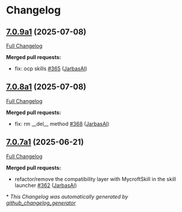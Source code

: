 # Changelog

## [7.0.9a1](https://github.com/OpenVoiceOS/ovos-workshop/tree/7.0.9a1) (2025-07-08)

[Full Changelog](https://github.com/OpenVoiceOS/ovos-workshop/compare/7.0.8a1...7.0.9a1)

**Merged pull requests:**

- fix: ocp skills [\#365](https://github.com/OpenVoiceOS/ovos-workshop/pull/365) ([JarbasAl](https://github.com/JarbasAl))

## [7.0.8a1](https://github.com/OpenVoiceOS/ovos-workshop/tree/7.0.8a1) (2025-07-08)

[Full Changelog](https://github.com/OpenVoiceOS/ovos-workshop/compare/7.0.7a1...7.0.8a1)

**Merged pull requests:**

- fix: rm \_\_del\_\_ method [\#368](https://github.com/OpenVoiceOS/ovos-workshop/pull/368) ([JarbasAl](https://github.com/JarbasAl))

## [7.0.7a1](https://github.com/OpenVoiceOS/ovos-workshop/tree/7.0.7a1) (2025-06-21)

[Full Changelog](https://github.com/OpenVoiceOS/ovos-workshop/compare/7.0.6...7.0.7a1)

**Merged pull requests:**

- refactor/remove the compatibility layer with MycroftSkill in the skill launcher [\#362](https://github.com/OpenVoiceOS/ovos-workshop/pull/362) ([JarbasAl](https://github.com/JarbasAl))



\* *This Changelog was automatically generated by [github_changelog_generator](https://github.com/github-changelog-generator/github-changelog-generator)*
